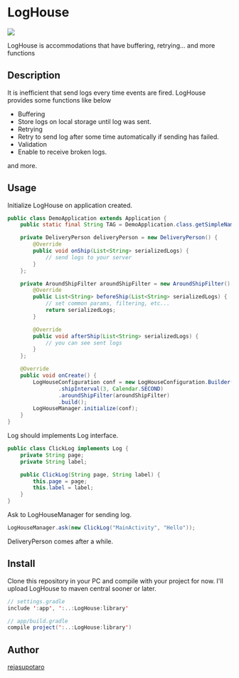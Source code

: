 LogHouse
====

![](http://upload.wikimedia.org/wikipedia/commons/thumb/4/47/Pfarr_Log_House.jpg/800px-Pfarr_Log_House.jpg)

LogHouse is accommodations that have buffering, retrying... and more functions

## Description

It is inefficient that send logs every time events are fired.
LogHouse provides some functions like below

- Buffering
 - Store logs on local storage until log was sent.
- Retrying
 - Retry to send log after some time automatically if sending has failed.
- Validation
 - Enable to receive broken logs.

and more.

## Usage

Initialize LogHouse on application created.

```java
public class DemoApplication extends Application {
    public static final String TAG = DemoApplication.class.getSimpleName();

    private DeliveryPerson deliveryPerson = new DeliveryPerson() {
        @Override
        public void onShip(List<String> serializedLogs) {
            // send logs to your server
        }
    };

    private AroundShipFilter aroundShipFilter = new AroundShipFilter() {
        @Override
        public List<String> beforeShip(List<String> serializedLogs) {
            // set common params, filtering, etc...
            return serializedLogs;
        }

        @Override
        public void afterShip(List<String> serializedLogs) {
            // you can see sent logs
        }
    };

    @Override
    public void onCreate() {
        LogHouseConfiguration conf = new LogHouseConfiguration.Builder(this, deliveryPerson)
                .shipInterval(3, Calendar.SECOND)
                .aroundShipFilter(aroundShipFilter)
                .build();
        LogHouseManager.initialize(conf);
    }
}
```

Log should implements Log interface.

```java
public class ClickLog implements Log {
    private String page;
    private String label;

    public ClickLog(String page, String label) {
        this.page = page;
        this.label = label;
    }
}
```

Ask to LogHouseManager for sending log.

```java
LogHouseManager.ask(new ClickLog("MainActivity", "Hello"));
```

DeliveryPerson comes after a while.

## Install

Clone this repository in your PC and compile with your project for now.
I'll upload LogHouse to maven central sooner or later.

```java
// settings.gradle
include ':app', ':..:LogHouse:library'

// app/build.gradle
compile project(':..:LogHouse:library')
```

## Author

[rejasupotaro](https://github.com/rejasupotaro)
